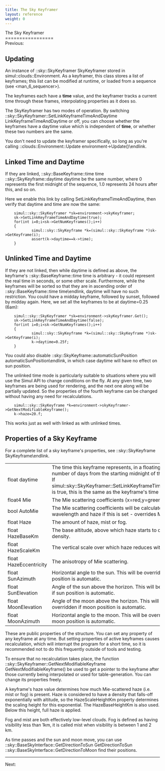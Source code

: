 ```yaml
---
title: The Sky Keyframer
layout: reference
weight: 0
---
```

The Sky Keyframer<br>=================<br>Previous: <environment>

Updating
--------
An instance of ::sky::SkyKeyframer SkyKeyframer stored in simul::clouds::Environment. As a keyframer, this class
stores a list of keyframes; this list can be modified at runtime, or loaded from a sequence (see <man\_6\_sequencer>).

The keyframes each have a **time** value, and the keyframer tracks a current time through these frames, interpolating properties as it does so.

The SkyKeyframer has two modes of operation. By switching ::sky::SkyKeyframer::SetLinkKeyframeTimeAndDaytime LinkKeyframeTimeAndDaytime or off,
you can choose whether the keyframes have a daytime value which is independent of **time**, or whether these two numbers are the same.

You don't need to update the keyframer specifically, so long as you're calling ::clouds::Environment::Update environment->Update()\endlink.

Linked Time and Daytime
-----------------------

If they are linked, ::sky::BaseKeyframe::time time ::sky::SkyKeyframe::daytime daytime  be the same number, where 0 represents the first midnight of the sequence, 1.0 represents 24 hours after this, and so on.



Here we enable this link by calling SetLinkKeyframeTimeAndDaytime, then verify that daytime and time are now the same:

        simul::sky::SkyKeyframer *sk=environment->skyKeyframer;
        sk->SetLinkKeyframeTimeAndDaytime(true);
        for(int i=0;i<sk->GetNumKeyframes();i++)
        {
                simul::sky::SkyKeyframe *k=(simul::sky::SkyKeyframe *)sk->GetKeyframe(i);
                assert(k->daytime==k->time);
        }


Unlinked Time and Daytime
-------------------------

If they are not linked, then while daytime is defined as above, the keyframe's ::sky::BaseKeyframe::time time is arbitrary - it could represent the real time in seconds, or some other scale. Furthermore, while the keyframes
will be sorted so that they are in ascending order of ::sky::BaseKeyframe::time time\endlink,
daytime will have no such restriction. You could have a midday keyframe, followed by sunset, followed by midday again.
Here, we set all the keyframes to be at daytime=0.25 (6am):

        simul::sky::SkyKeyframer *sk=environment->skyKeyframer.Get();
        sk->SetLinkKeyframeTimeAndDaytime(false);
        for(int i=0;i<sk->GetNumKeyframes();i++)
        {
                simul::sky::SkyKeyframe *k=(simul::sky::SkyKeyframe *)sk->GetKeyframe(i);
                k->daytime=0.25f;
        }

You could also disable ::sky::SkyKeyframe::automaticSunPosition automaticSunPosition\endlink, in which case daytime will have no effect
on sun position.

The unlinked time mode is particularly suitable to situations where you will use the Simul API to change conditions on the fly.
At any given time, two keyframes are being used for rendering, and the next one along will be partially updated. So the properties
of the fourth keyframe can be changed without having any need for recalculations.

        simul::sky::SkyKeyframe *k=environment->skyKeyframer->GetNextModifiableKeyframe();
        k->haze=20.f;

This works just as well with linked as with unlinked times.


Properties of a Sky Keyframe
-------------------------

For a complete list of a sky keyframe's properties, see ::sky::SkyKeyframe SkyKeyframe\endlink.

<table>
<tr><td>float daytime</td><td>The time this keyframe represents, in a floating-point number of days from the starting midnight of the sequence. If simul::sky::SkyKeyframer::SetLinkKeyframeTimeAndDaytime is true, this is the same as the keyframe's time value.</td>
</tr>
<tr><td>float4 Mie</td><td>The Mie scattering coefficients (x=red,y=green,z=blue).</td></tr>
<tr><td>bool AutoMie</td><td>The Mie scattering coefficients will be calculated based on wavelength and haze if this is set - overrides Mie.</td></tr>
<tr><td>float Haze</td><td>The amount of haze, mist or fog.</td></tr>
<tr><td>float HazeBaseKm</td><td>The base altitude, above which haze starts to decrease in density.</td></tr>
<tr><td>float HazeScaleKm</td><td>The vertical scale over which haze reduces with altitude.</td></tr>
<tr><td>float HazeEccentricity</td><td>The anisotropy of Mie scattering.</td></tr>
<tr><td>float SunAzimuth</td><td>Horizontal angle to the sun. This will be overridden if sun position is automatic.</td></tr>
<tr><td>float SunElevation</td><td>Angle of the sun above the horizon. This will be overridden if sun position is automatic.</td></tr>
<tr><td>float MoonElevation</td><td>Angle of the moon above the horizon. This will be overridden if moon position is automatic.</td></tr>
<tr><td>float MoonAzimuth</td><td>Horizontal angle to the moon. This will be overridden if moon position is automatic.</td></tr>
</table>

These are public properties of the structure. You can set any property of any keyframe at any time.
But setting properties of active keyframes causes recalculation, which will interrupt the program for a short time,
so it is recommended not to do this frequently outside of tools and testing.

To ensure that no recalculation takes place, the function ::sky::SkyKeyframer::GetNextModifiableKeyframe GetNextModifiableKeyframe() be used to get a pointer to the keyframe after those currently being interpolated or used for table-generation.
You can change its properties freely.
 
A keyframe's haze value determines how much Mie-scattered haze (i.e. mist or fog) is present. Haze is considered to have a density that falls-off
 exponentially with altitude, so the HazeScaleHeightKm property determines the scaling height for this exponential. The
 HazeBaseHeightKm is also used. Below this height, full haze is applied.

Fog and mist are both effectively low-level clouds. Fog is defined as having visibility less than 1km, it is called mist when visibility
 is between 1 and 2 km.
 
As time passes and the sun and moon move, you can use ::sky::BaseSkyInterface::GetDirectionToSun GetDirectionToSun ::sky::BaseSkyInterface::GetDirectionToMoon find their positions.
 
<hr size="1">
Next: <cloud\_keyframer>
